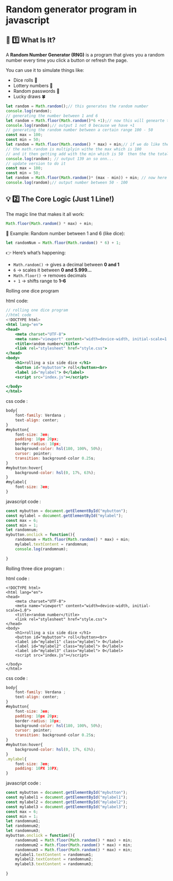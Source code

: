 # Random generator program in javascript

## 🧠 1️⃣ What Is It?

A **Random Number Generator (RNG)** is a program that gives you a random number every time you click a button or refresh the page.

You can use it to simulate things like:

- Dice rolls 🎲
- Lottery numbers 🎯
- Random passwords 🔐
- Lucky draws 🍀

```jsx
let random = Math.random();// this generates the random number 
console.log(random);
// generating the number between 1 and 6 
let random = Math.floor(Math.random()*6 +1);// now this will genearte the number between 1 to 6 
console.log(random);// output 1 not 0 because we have +1 
// generating the random number between a certain range 100 - 50 
const max = 100;
const min = 50;
let random = Math.floor(Math.random() * max) + min;// if we do like then then what is happenig is 
// the math.random is multiplyin withe the max which is 100 
// and it then getting add with the min which is 50  then the the total wil be 150 
console.log(random); // output 139 an so onn...
// update version to do it 
const max = 100;
const min = 50;
let random = Math.floor(Math.random()* (max - min)) + min; // now here due to operator preccedence we can se how things will be happening 
console.log(random);// output number between 50 - 100 

```

## 💡 2️⃣ The Core Logic (Just 1 Line!)

The magic line that makes it all work:

```jsx
Math.floor(Math.random() * max) + min;

```

💬 Example: Random number between 1 and 6 (like dice):

```jsx
let randomNum = Math.floor(Math.random() * 6) + 1;

```

👉 Here’s what’s happening:

- `Math.random()` → gives a decimal between **0 and 1**
- `6` → scales it between **0 and 5.999...**
- `Math.floor()` → removes decimals
- `+ 1` → shifts range to **1–6**

Rolling one dice program 

html code:

```jsx
// rolling one dice program 
//html code 
<!DOCTYPE html>
<html lang="en">
<head>
    <meta charset="UTF-8">
    <meta name="viewport" content="width=device-width, initial-scale=1.0">
    <title>random number</title>
    <link rel="stylesheet" href="style.css">
</head>
<body>
    <h1>rolling a six side dice </h1>
    <button id="mybutton"> roll</button><br>
    <label id="mylabel"> 0</label>
    <script src="index.js"></script>
    
</body>
</html>
```

css code :

```jsx
body{
    font-family: Verdana ;
    text-align: center;
}
#mybutton{
    font-size: 3em;
    padding: 10px 20px;
    border-radius: 10px;
    background-color: hsl(180, 100%, 50%);
    cursor: pointer;
    transition: background-color 0.25s;
}
#mybutton:hover{
    background-color: hsl(0, 17%, 63%);
}
#mylabel{
    font-size: 3em;
}

```

javascript code :

```jsx
const mybutton = document.getElementById("mybutton");
const mylabel = document.getElementById("mylabel");
const max = 6;
const min = 1;
let randomnum;
mybutton.onclick = function(){
    randomnum = Math.floor(Math.random() * max) + min;
    mylabel.textContent = randomnum;
    console.log(randomnum);
    
}
```

Rolling three dice program :

html code :

```
<!DOCTYPE html>
<html lang="en">
<head>
    <meta charset="UTF-8">
    <meta name="viewport" content="width=device-width, initial-scale=1.0">
    <title>random number</title>
    <link rel="stylesheet" href="style.css">
</head>
<body>
    <h1>rolling a six side dice </h1>
    <button id="mybutton"> roll</button><br>
    <label id="mylabel1" class="mylabel"> 0</label>
    <label id="mylabel2" class="mylabel"> 0</label>
    <label id="mylabel3" class="mylabel"> 0</label>
    <script src="index.js"></script>
    
</body>
</html>
```

css code :

```jsx
body{
    font-family: Verdana ;
    text-align: center;
}
#mybutton{
    font-size: 3em;
    padding: 10px 20px;
    border-radius: 10px;
    background-color: hsl(180, 100%, 50%);
    cursor: pointer;
    transition: background-color 0.25s;
}
#mybutton:hover{
    background-color: hsl(0, 17%, 63%);
}
.mylabel{
    font-size: 3em;
    padding: 10PX 10PX;
}

```

javascript code :

```jsx
const mybutton = document.getElementById("mybutton");
const mylabel1 = document.getElementById("mylabel1");
const mylabel2 = document.getElementById("mylabel2");
const mylabel3 = document.getElementById("mylabel3");
const max = 6;
const min = 1;
let randomnum1;
let randomnum2;
let randomnum3;
mybutton.onclick = function(){
    randomnum1 = Math.floor(Math.random() * max) + min;
    randomnum2 = Math.floor(Math.random() * max) + min;
    randomnum3 = Math.floor(Math.random() * max) + min;
    mylabel1.textContent = randomnum1;
    mylabel2.textContent = randomnum2;
    mylabel3.textContent = randomnum3;
    
}
```